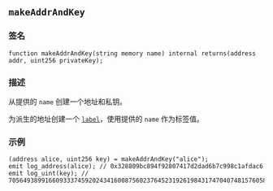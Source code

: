 ## `makeAddrAndKey`

### 签名

```solidity
function makeAddrAndKey(string memory name) internal returns(address addr, uint256 privateKey);
```

### 描述

从提供的 `name` 创建一个地址和私钥。

为派生的地址创建一个 [`label`](../../cheatcodes/label.md)，使用提供的 `name` 作为标签值。

### 示例

```solidity
(address alice, uint256 key) = makeAddrAndKey("alice");
emit log_address(alice); // 0x328809bc894f92807417d2dad6b7c998c1afdac6
emit log_uint(key); // 70564938991660933374592024341600875602376452319261984317470407481576058979585
```
